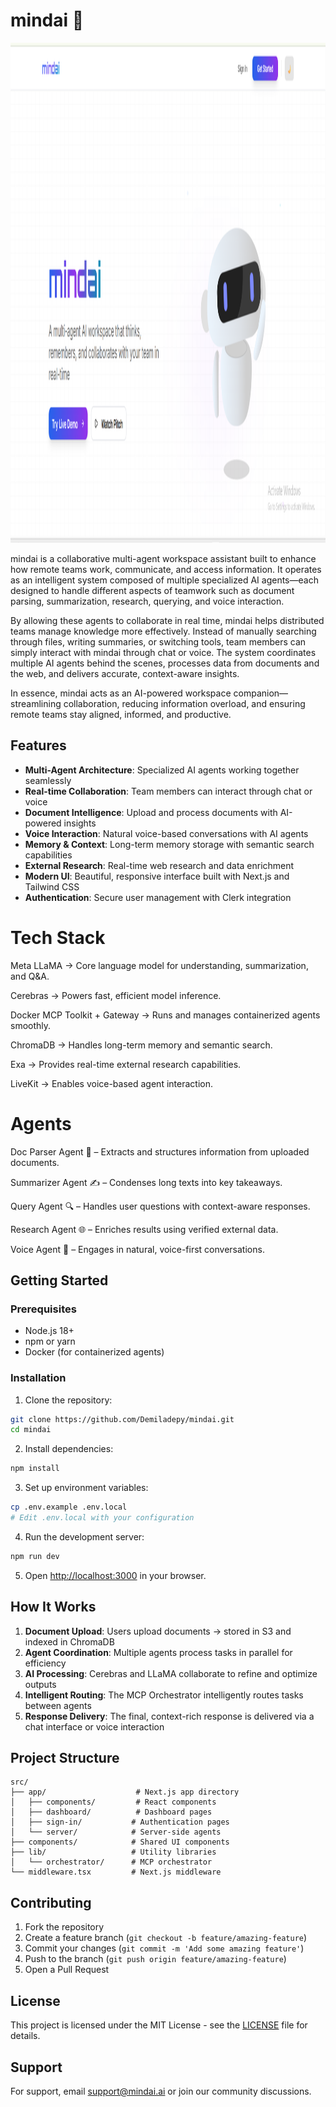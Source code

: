 # mindai 🧠

<img src="/public/MINDAI.png" height="800" width="800" />

mindai is a collaborative multi-agent workspace assistant built to enhance how remote teams work, communicate, and access information. It operates as an intelligent system composed of multiple specialized AI agents—each designed to handle different aspects of teamwork such as document parsing, summarization, research, querying, and voice interaction.

By allowing these agents to collaborate in real time, mindai helps distributed teams manage knowledge more effectively. Instead of manually searching through files, writing summaries, or switching tools, team members can simply interact with mindai through chat or voice. The system coordinates multiple AI agents behind the scenes, processes data from documents and the web, and delivers accurate, context-aware insights.

In essence, mindai acts as an AI-powered workspace companion—streamlining collaboration, reducing information overload, and ensuring remote teams stay aligned, informed, and productive.

## Features

- **Multi-Agent Architecture**: Specialized AI agents working together seamlessly
- **Real-time Collaboration**: Team members can interact through chat or voice
- **Document Intelligence**: Upload and process documents with AI-powered insights
- **Voice Interaction**: Natural voice-based conversations with AI agents
- **Memory & Context**: Long-term memory storage with semantic search capabilities
- **External Research**: Real-time web research and data enrichment
- **Modern UI**: Beautiful, responsive interface built with Next.js and Tailwind CSS
- **Authentication**: Secure user management with Clerk integration

# Tech Stack

Meta LLaMA → Core language model for understanding, summarization, and Q&A.

Cerebras → Powers fast, efficient model inference.

Docker MCP Toolkit + Gateway → Runs and manages containerized agents smoothly.

ChromaDB → Handles long-term memory and semantic search.

Exa → Provides real-time external research capabilities.

LiveKit → Enables voice-based agent interaction.

# Agents

Doc Parser Agent 📄 – Extracts and structures information from uploaded documents.

Summarizer Agent ✍️ – Condenses long texts into key takeaways.

Query Agent 🔍 – Handles user questions with context-aware responses.

Research Agent 🌐 – Enriches results using verified external data.

Voice Agent 🎤 – Engages in natural, voice-first conversations.

## Getting Started

### Prerequisites

- Node.js 18+ 
- npm or yarn
- Docker (for containerized agents)

### Installation

1. Clone the repository:
```bash
git clone https://github.com/Demiladepy/mindai.git
cd mindai
```

2. Install dependencies:
```bash
npm install
```

3. Set up environment variables:
```bash
cp .env.example .env.local
# Edit .env.local with your configuration
```

4. Run the development server:
```bash
npm run dev
```

5. Open [http://localhost:3000](http://localhost:3000) in your browser.

## How It Works

1. **Document Upload**: Users upload documents → stored in S3 and indexed in ChromaDB
2. **Agent Coordination**: Multiple agents process tasks in parallel for efficiency
3. **AI Processing**: Cerebras and LLaMA collaborate to refine and optimize outputs
4. **Intelligent Routing**: The MCP Orchestrator intelligently routes tasks between agents
5. **Response Delivery**: The final, context-rich response is delivered via a chat interface or voice interaction

## Project Structure

```
src/
├── app/                    # Next.js app directory
│   ├── components/         # React components
│   ├── dashboard/          # Dashboard pages
│   ├── sign-in/           # Authentication pages
│   └── server/            # Server-side agents
├── components/            # Shared UI components
├── lib/                   # Utility libraries
│   └── orchestrator/      # MCP orchestrator
└── middleware.tsx         # Next.js middleware
```

## Contributing

1. Fork the repository
2. Create a feature branch (`git checkout -b feature/amazing-feature`)
3. Commit your changes (`git commit -m 'Add some amazing feature'`)
4. Push to the branch (`git push origin feature/amazing-feature`)
5. Open a Pull Request

## License

This project is licensed under the MIT License - see the [LICENSE](LICENSE) file for details.

## Support

For support, email support@mindai.ai or join our community discussions.
